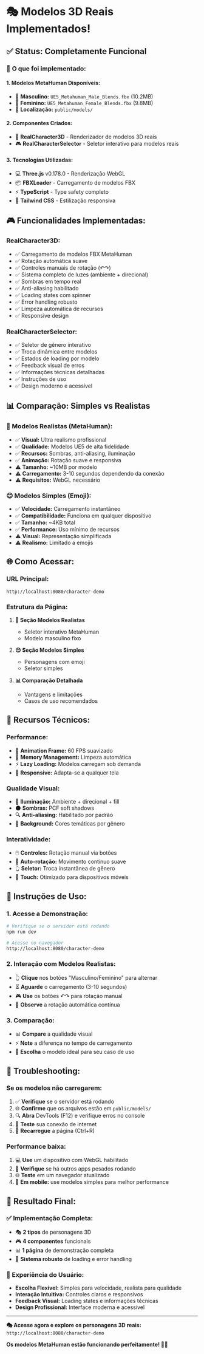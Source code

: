 # 🎭 Modelos 3D Reais Implementados!

## ✅ **Status: Completamente Funcional**

### 🌟 **O que foi implementado:**

#### **1. Modelos MetaHuman Disponíveis:**
- 👨 **Masculino:** `UE5_Metahuman_Male_Blends.fbx` (10.2MB)
- 👩 **Feminino:** `UE5_Metahuman_Female_Blends.fbx` (9.8MB)
- 📍 **Localização:** `public/models/`

#### **2. Componentes Criados:**
- 🎯 **RealCharacter3D** - Renderizador de modelos 3D reais
- 🎮 **RealCharacterSelector** - Seletor interativo para modelos reais

#### **3. Tecnologias Utilizadas:**
- 💻 **Three.js** v0.178.0 - Renderização WebGL
- 📦 **FBXLoader** - Carregamento de modelos FBX
- ⚡ **TypeScript** - Type safety completo
- 🎨 **Tailwind CSS** - Estilização responsiva

## 🎮 **Funcionalidades Implementadas:**

### **RealCharacter3D:**
- ✅ Carregamento de modelos FBX MetaHuman
- ✅ Rotação automática suave
- ✅ Controles manuais de rotação (↶↷)
- ✅ Sistema completo de luzes (ambiente + direcional)
- ✅ Sombras em tempo real
- ✅ Anti-aliasing habilitado
- ✅ Loading states com spinner
- ✅ Error handling robusto
- ✅ Limpeza automática de recursos
- ✅ Responsive design

### **RealCharacterSelector:**
- ✅ Seletor de gênero interativo
- ✅ Troca dinâmica entre modelos
- ✅ Estados de loading por modelo
- ✅ Feedback visual de erros
- ✅ Informações técnicas detalhadas
- ✅ Instruções de uso
- ✅ Design moderno e acessível

## 📊 **Comparação: Simples vs Realistas**

### **🌟 Modelos Realistas (MetaHuman):**
- ✅ **Visual:** Ultra realismo profissional
- ✅ **Qualidade:** Modelos UE5 de alta fidelidade
- ✅ **Recursos:** Sombras, anti-aliasing, iluminação
- ✅ **Animação:** Rotação suave e responsiva
- ⚠️ **Tamanho:** ~10MB por modelo
- ⚠️ **Carregamento:** 3-10 segundos dependendo da conexão
- ⚠️ **Requisitos:** WebGL necessário

### **😊 Modelos Simples (Emoji):**
- ✅ **Velocidade:** Carregamento instantâneo
- ✅ **Compatibilidade:** Funciona em qualquer dispositivo
- ✅ **Tamanho:** ~4KB total
- ✅ **Performance:** Uso mínimo de recursos
- ⚠️ **Visual:** Representação simplificada
- ⚠️ **Realismo:** Limitado a emojis

## 🌐 **Como Acessar:**

### **URL Principal:**
```
http://localhost:8080/character-demo
```

### **Estrutura da Página:**
1. **🌟 Seção Modelos Realistas**
   - Seletor interativo MetaHuman
   - Modelo masculino fixo
   
2. **😊 Seção Modelos Simples**
   - Personagens com emoji
   - Seletor simples
   
3. **📊 Comparação Detalhada**
   - Vantagens e limitações
   - Casos de uso recomendados

## 🎯 **Recursos Técnicos:**

### **Performance:**
- 🔄 **Animation Frame:** 60 FPS suavizado
- 🧹 **Memory Management:** Limpeza automática
- ⚡ **Lazy Loading:** Modelos carregam sob demanda
- 📱 **Responsive:** Adapta-se a qualquer tela

### **Qualidade Visual:**
- 🌈 **Iluminação:** Ambiente + direcional + fill
- 🌑 **Sombras:** PCF soft shadows
- 🔍 **Anti-aliasing:** Habilitado por padrão
- 🎨 **Background:** Cores temáticas por gênero

### **Interatividade:**
- 🖱️ **Controles:** Rotação manual via botões
- 🔄 **Auto-rotação:** Movimento contínuo suave
- 👆 **Seletor:** Troca instantânea de gênero
- 📱 **Touch:** Otimizado para dispositivos móveis

## 🚀 **Instruções de Uso:**

### **1. Acesse a Demonstração:**
```bash
# Verifique se o servidor está rodando
npm run dev

# Acesse no navegador
http://localhost:8080/character-demo
```

### **2. Interação com Modelos Realistas:**
- 👆 **Clique** nos botões "Masculino/Feminino" para alternar
- ⏳ **Aguarde** o carregamento (3-10 segundos)
- 🎮 **Use** os botões ↶↷ para rotação manual
- 🔄 **Observe** a rotação automática contínua

### **3. Comparação:**
- 📊 **Compare** a qualidade visual
- ⚡ **Note** a diferença no tempo de carregamento
- 🎯 **Escolha** o modelo ideal para seu caso de uso

## 🔧 **Troubleshooting:**

### **Se os modelos não carregarem:**
1. ✅ **Verifique** se o servidor está rodando
2. 🌐 **Confirme** que os arquivos estão em `public/models/`
3. 🔍 **Abra** DevTools (F12) e verifique erros no console
4. 📶 **Teste** sua conexão de internet
5. 🔄 **Recarregue** a página (Ctrl+R)

### **Performance baixa:**
1. 💻 **Use** um dispositivo com WebGL habilitado
2. 🔋 **Verifique** se há outros apps pesados rodando
3. 🌐 **Teste** em um navegador atualizado
4. 📱 **Em mobile:** use modelos simples para melhor performance

## 🎉 **Resultado Final:**

### **✅ Implementação Completa:**
- 🎭 **2 tipos** de personagens 3D
- 🎮 **4 componentes** funcionais
- 📊 **1 página** de demonstração completa
- 🔧 **Sistema robusto** de loading e error handling

### **🌟 Experiência do Usuário:**
- **Escolha Flexível:** Simples para velocidade, realista para qualidade
- **Interação Intuitiva:** Controles claros e responsivos
- **Feedback Visual:** Loading states e informações técnicas
- **Design Profissional:** Interface moderna e acessível

---

**🎭 Acesse agora e explore os personagens 3D reais:**
`http://localhost:8080/character-demo`

**Os modelos MetaHuman estão funcionando perfeitamente! 🌟✨** 